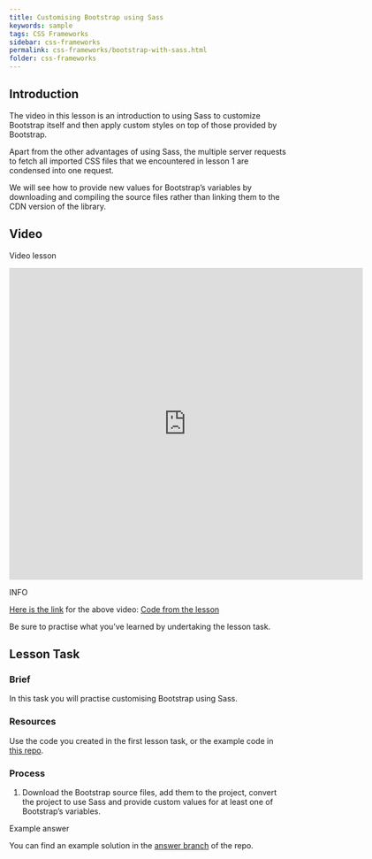 ```yaml
---
title: Customising Bootstrap using Sass
keywords: sample
tags: CSS Frameworks
sidebar: css-frameworks
permalink: css-frameworks/bootstrap-with-sass.html
folder: css-frameworks
---
```


## Introduction

The video in this lesson is an introduction to using Sass to customize Bootstrap itself and then apply custom styles on top of those provided by Bootstrap.

Apart from the other advantages of using Sass, the multiple server requests to fetch all imported CSS files that we encountered in lesson 1 are condensed into one request.

We will see how to provide new values for Bootstrap’s variables by downloading and compiling the source files rather than linking them to the CDN version of the library.

## Video

Video lesson

<iframe src="https://player.vimeo.com/video/436570675?h=f1a856b931" width="640" height="564" frameborder="0" allow="autoplay; fullscreen" allowfullscreen></iframe>

INFO

[Here is the link](https://vimeo.com/436570675/f1a856b931) for the above video: [Code from the lesson ](https://github.com/NoroffFEU/customising-bootstrap-with-sass)

Be sure to practise what you’ve learned by undertaking the lesson task.

## Lesson Task

### Brief

In this task you will practise customising Bootstrap using Sass.

### Resources

Use the code you created in the first lesson task, or the example code in [this repo](https://github.com/NoroffFEU/customising-bootstrap-with-sass-lesson-task).

### Process

1. Download the Bootstrap source files, add them to the project, convert the project to use Sass and provide custom values for at least one of Bootstrap’s variables.

Example answer

You can find an example solution in the [answer branch](https://github.com/NoroffFEU/customising-bootstrap-with-sass-lesson-task/tree/answer) of the repo.
